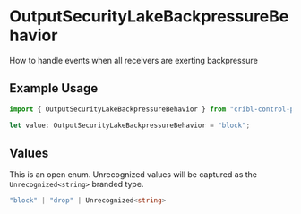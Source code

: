 # OutputSecurityLakeBackpressureBehavior

How to handle events when all receivers are exerting backpressure

## Example Usage

```typescript
import { OutputSecurityLakeBackpressureBehavior } from "cribl-control-plane/models/operations";

let value: OutputSecurityLakeBackpressureBehavior = "block";
```

## Values

This is an open enum. Unrecognized values will be captured as the `Unrecognized<string>` branded type.

```typescript
"block" | "drop" | Unrecognized<string>
```